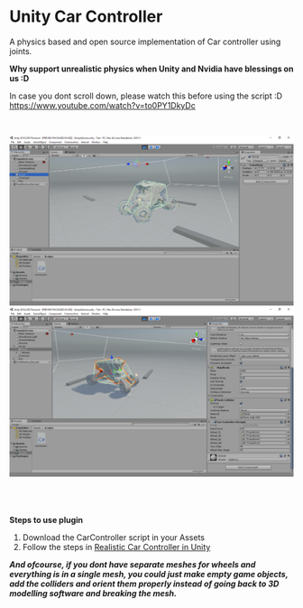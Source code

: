 # Unity Car Controller
A physics based and open source implementation of Car controller using joints.

<b>  Why support unrealistic physics when Unity and Nvidia have blessings on us :D</b> <br>

In case you dont scroll down, please watch this before using the script :D<br>
https://www.youtube.com/watch?v=to0PY1DkyDc

<br>

![FAILED TO LOAD IMG](IMG/1.png)<br>
![FAILED TO LOAD IMG](IMG/2.png)<br>
<br>
<br>
<br>

<b>Steps to use plugin</b><br>
<ol>
  <li>Download the CarController script in your Assets</li>
  <li>Follow the steps in <a href="https://www.youtube.com/watch?v=to0PY1DkyDc">Realistic Car Controller in Unity</a></li>
</ol>

<b><i>And ofcourse, if you dont have separate meshes for wheels and everything is in a single mesh, you could just make empty game objects, add the colliders and orient them properly instead of going back to 3D modelling software and breaking the mesh.</i></b>
